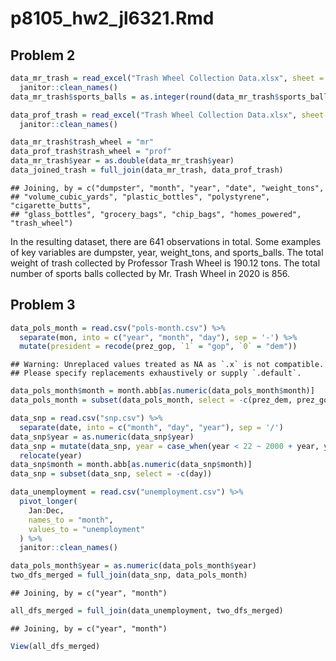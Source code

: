 p8105_hw2_jl6321.Rmd
================

## Problem 2

``` r
data_mr_trash = read_excel("Trash Wheel Collection Data.xlsx", sheet = "Mr. Trash Wheel", range = "A2:N549") %>%
  janitor::clean_names()
data_mr_trash$sports_balls = as.integer(round(data_mr_trash$sports_balls)) 
```

``` r
data_prof_trash = read_excel("Trash Wheel Collection Data.xlsx", sheet = "Professor Trash Wheel", range = "A2:M96") %>%
  janitor::clean_names()
```

``` r
data_mr_trash$trash_wheel = "mr"
data_prof_trash$trash_wheel = "prof"
data_mr_trash$year = as.double(data_mr_trash$year)
data_joined_trash = full_join(data_mr_trash, data_prof_trash)
```

    ## Joining, by = c("dumpster", "month", "year", "date", "weight_tons",
    ## "volume_cubic_yards", "plastic_bottles", "polystyrene", "cigarette_butts",
    ## "glass_bottles", "grocery_bags", "chip_bags", "homes_powered", "trash_wheel")

In the resulting dataset, there are 641 observations in total. Some
examples of key variables are dumpster, year, weight_tons, and
sports_balls. The total weight of trash collected by Professor Trash
Wheel is 190.12 tons. The total number of sports balls collected by
Mr. Trash Wheel in 2020 is 856.

## Problem 3

``` r
data_pols_month = read.csv("pols-month.csv") %>%
  separate(mon, into = c("year", "month", "day"), sep = '-') %>% 
  mutate(president = recode(prez_gop, `1` = "gop", `0` = "dem"))
```

    ## Warning: Unreplaced values treated as NA as `.x` is not compatible.
    ## Please specify replacements exhaustively or supply `.default`.

``` r
data_pols_month$month = month.abb[as.numeric(data_pols_month$month)] 
data_pols_month = subset(data_pols_month, select = -c(prez_dem, prez_gop, day))
```

``` r
data_snp = read.csv("snp.csv") %>%
  separate(date, into = c("month", "day", "year"), sep = '/') 
data_snp$year = as.numeric(data_snp$year)
data_snp = mutate(data_snp, year = case_when(year < 22 ~ 2000 + year, year > 22 ~ 1900 + year)) %>% 
  relocate(year) 
data_snp$month = month.abb[as.numeric(data_snp$month)] 
data_snp = subset(data_snp, select = -c(day))
```

``` r
data_unemployment = read.csv("unemployment.csv") %>% 
  pivot_longer(
    Jan:Dec, 
    names_to = "month", 
    values_to = "unemployment"
  ) %>% 
  janitor::clean_names()
```

``` r
data_pols_month$year = as.numeric(data_pols_month$year)
two_dfs_merged = full_join(data_snp, data_pols_month)
```

    ## Joining, by = c("year", "month")

``` r
all_dfs_merged = full_join(data_unemployment, two_dfs_merged)
```

    ## Joining, by = c("year", "month")

``` r
View(all_dfs_merged)
```
